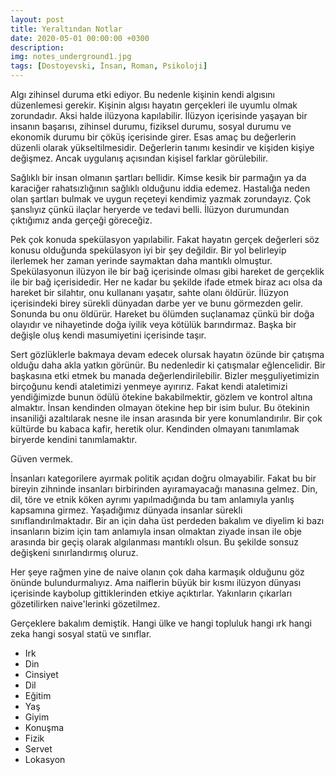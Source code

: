 ```yaml
---
layout: post
title: Yeraltından Notlar
date: 2020-05-01 00:00:00 +0300
description: 
img: notes_underground1.jpg
tags: [Dostoyevski, İnsan, Roman, Psikoloji]
---
```


Algı zihinsel duruma etki ediyor. Bu nedenle kişinin kendi algısını düzenlemesi gerekir. Kişinin algısı hayatın gerçekleri ile uyumlu olmak zorundadır. Aksi halde ilüzyona kapılabilir. İlüzyon içerisinde yaşayan bir insanın başarısı, zihinsel durumu, fiziksel durumu, sosyal durumu ve ekonomik durumu bir çöküş içerisinde girer. Esas amaç bu değerlerin düzenli olarak yükseltilmesidir. Değerlerin tanımı kesindir ve kişiden kişiye değişmez. Ancak uygulanış açısından kişisel farklar görülebilir.

Sağlıklı bir insan olmanın şartları bellidir. Kimse kesik bir parmağın ya da karaciğer rahatsızlığının sağlıklı olduğunu iddia edemez. Hastalığa neden olan şartları bulmak ve uygun reçeteyi kendimiz yazmak zorundayız. Çok şanslıyız çünkü ilaçlar heryerde ve tedavi belli. İlüzyon durumundan çıktığımız anda gerçeği göreceğiz.

Pek çok konuda spekülasyon yapılabilir. Fakat hayatın gerçek değerleri söz konusu olduğunda spekülasyon iyi bir şey değildir. Bir yol belirleyip ilerlemek her zaman yerinde saymaktan daha mantıklı olmuştur. Spekülasyonun ilüzyon ile bir bağ içerisinde olması gibi hareket de gerçeklik ile bir bağ içerisidedir. Her ne kadar bu şekilde ifade etmek biraz acı olsa da hareket bir silahtır, onu kullananı yaşatır, sahte olanı öldürür. İlüzyon içerisindeki birey sürekli dünyadan darbe yer ve bunu görmezden gelir. Sonunda bu onu öldürür. Hareket bu ölümden suçlanamaz çünkü bir doğa olayıdır ve nihayetinde doğa iyilik veya kötülük barındırmaz. Başka bir değişle oluş kendi masumiyetini içerisinde taşır.

Sert gözlüklerle bakmaya devam edecek olursak hayatın özünde bir çatışma olduğu daha akla yatkın görünür. Bu nedenledir ki çatışmalar eğlencelidir. Bir başkasına etki etmek bu manada değerlendirilebilir. Bizler meşguliyetimizin birçoğunu kendi ataletimizi yenmeye ayırırız. Fakat kendi ataletimizi yendiğimizde bunun ödülü ötekine bakabilmektir, gözlem ve kontrol altına almaktır. İnsan kendinden olmayan ötekine hep bir isim bulur. Bu ötekinin insaniliği azaltılarak nesne ile insan arasında bir yere konumlandırılır. Bir çok kültürde bu kabaca kafir, heretik olur. Kendinden olmayanı tanımlamak biryerde kendini tanımlamaktır.

Güven vermek.

İnsanları kategorilere ayırmak politik açıdan doğru olmayabilir. Fakat bu bir bireyin zihninde insanları birbirinden ayıramayacağı manasına gelmez. Din, dil, töre ve etnik köken ayrımı yapılmadığında bu tam anlamıyla yanlış kapsamına girmez. Yaşadığımız dünyada insanlar sürekli sınıflandırılmaktadır. Bir an için daha üst perdeden bakalım ve diyelim ki bazı insanların bizim için tam anlamıyla insan olmaktan ziyade insan ile obje arasında bir geçiş olarak algılanması mantıklı olsun. Bu şekilde sonsuz değişkeni sınırlandırmış oluruz. 

Her şeye rağmen yine de naive olanın çok daha karmaşık olduğunu göz önünde bulundurmalıyız. Ama naiflerin büyük bir kısmı ilüzyon dünyası içerisinde kaybolup gittiklerinden etkiye açıktırlar. Yakınların çıkarları gözetilirken naive'lerinki gözetilmez.

Gerçeklere bakalım demiştik. Hangi ülke ve hangi topluluk hangi ırk hangi zeka hangi sosyal statü ve sınıflar. 
* Irk
* Din
* Cinsiyet
* Dil
* Eğitim
* Yaş
* Giyim
* Konuşma
* Fizik
* Servet
* Lokasyon
